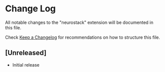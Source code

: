 # Change Log

All notable changes to the "neurostack" extension will be documented in this file.

Check [Keep a Changelog](http://keepachangelog.com/) for recommendations on how to structure this file.

## [Unreleased]

- Initial release
